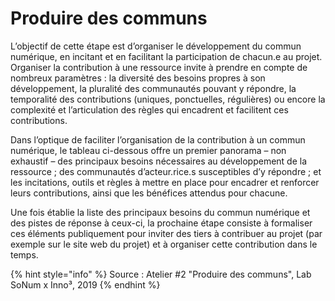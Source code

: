 # Produire des communs

L’objectif de cette étape est d’organiser le développement du commun numérique, en incitant et en facilitant la participation de chacun.e au projet. Organiser la contribution à une ressource invite à prendre en compte de nombreux paramètres : la diversité des besoins propres à son développement, la pluralité des communautés pouvant y répondre, la temporalité des contributions \(uniques, ponctuelles, régulières\) ou encore la complexité et l’articulation des règles qui encadrent et facilitent ces contributions. 

Dans l’optique de faciliter l’organisation de la contribution à un commun numérique, le tableau ci-dessous offre un premier panorama – non exhaustif – des principaux besoins nécessaires au développement de la ressource ; des communautés d’acteur.rice.s susceptibles d’y répondre ; et les incitations, outils et règles à mettre en place pour encadrer et renforcer leurs contributions, ainsi que les bénéfices attendus pour chacune. 

Une fois établie la liste des principaux besoins du commun numérique et des pistes de réponse à ceux-ci, la prochaine étape consiste à formaliser ces éléments publiquement pour inviter des tiers à contribuer au projet \(par exemple sur le site web du projet\) et à organiser cette contribution dans le temps. 





{% hint style="info" %}
Source : Atelier \#2 "Produire des communs", Lab SoNum x Inno³, 2019
{% endhint %}

